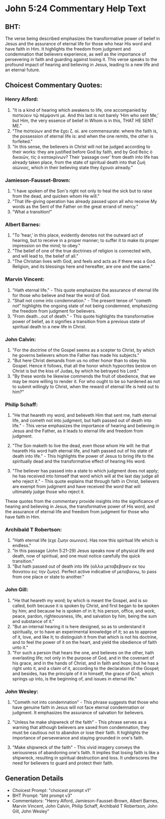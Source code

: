 # John 5:24 Commentary Help Text

## BHT:
The verse being described emphasizes the transformative power of belief in Jesus and the assurance of eternal life for those who hear His word and have faith in Him. It highlights the freedom from judgment and condemnation that believers experience, as well as the importance of persevering in faith and guarding against losing it. This verse speaks to the profound impact of hearing and believing in Jesus, leading to a new life and an eternal future.

## Choicest Commentary Quotes:
### Henry Alford:
1. "It is a kind of hearing which awakens to life, one accompanied by πιστεύειν τῷ πέμψαντί με. And this last is not barely ‘Him who sent Me,’ but Him, the very essence of belief in Whom is in this, THAT HE SENT ME."
2. "The πιστεύων and the ἔχει ζ. αἰ. are commensurate: where the faith is, the possession of eternal life is: and when the one remits, the other is forfeited."
3. "In this sense, the believers in Christ will not be judged according to their works: they are justified before God by faith, and by God θεὸς ὁ δικαιῶν, τίς ὁ κατακρίνων? Their ‘passage over’ from death into life has already taken place, from the state of spiritual death into that ζωὴ αἰώνιος, which in their believing state they ἔχουσι already."

### Jamieson-Fausset-Brown:
1. "I have spoken of the Son's right not only to heal the sick but to raise from the dead, and quicken whom He will." 
2. "That life-giving operation has already passed upon all who receive My words as the Sent of the Father on the great errand of mercy." 
3. "What a transition!"

### Albert Barnes:
1. "To 'hear,' in this place, evidently denotes not the outward act of hearing, but to receive in a proper manner; to suffer it to make its proper impression on the mind; to obey."
2. "The belief of one of the true doctrines of religion is connected with, and will lead to, the belief of all."
3. "The Christian lives with God, and feels and acts as if there was a God. Religion, and its blessings here and hereafter, are one and the same."

### Marvin Vincent:
1. "Hath eternal life." - This quote emphasizes the assurance of eternal life for those who believe and hear the word of God.
2. "Shall not come into condemnation." - The present tense of "cometh not" highlights the ongoing state of not being condemned, emphasizing the freedom from judgment for believers.
3. "From death...out of death." - This quote highlights the transformative power of belief, as it signifies a transition from a previous state of spiritual death to a new life in Christ.

### John Calvin:
1. "For the doctrine of the Gospel seems as a scepter to Christ, by which he governs believers whom the Father has made his subjects."
2. "But here Christ demands from us no other honor than to obey his Gospel. Hence it follows, that all the honor which hypocrites bestow on Christ is but the kiss of Judas, by which he betrayed his Lord."
3. "By these words he likewise commends the fruit of obedience, that we may be more willing to render it. For who ought to be so hardened as not to submit willingly to Christ, when the reward of eternal life is held out to him?"

### Philip Schaff:
1. "He that heareth my word, and believeth Him that sent me, hath eternal life, and cometh not into judgment, but hath passed out of death into life." - This verse emphasizes the importance of hearing and believing in Jesus and the Father, as it leads to eternal life and freedom from judgment.

2. "The Son maketh to live the dead, even those whom He will: he that heareth His word hath eternal life, and hath passed out of his state of death into life." - This highlights the power of Jesus to bring life to the spiritually dead and the transformative effect of hearing His word.

3. "The believer has passed into a state to which judgment does not apply; he has received into himself that word which will at the last day judge all who reject it." - This quote explains that through faith in Christ, believers are exempt from judgment and have received the word that will ultimately judge those who reject it.

These quotes from the commentary provide insights into the significance of hearing and believing in Jesus, the transformative power of His word, and the assurance of eternal life and freedom from judgment for those who have faith in Him.

### Archibald T Robertson:
1. "Hath eternal life (εχε ζωην αιωνιον). Has now this spiritual life which is endless."
2. "In this passage (John 5:21-29) Jesus speaks now of physical life and death, now of spiritual, and one must notice carefully the quick transition."
3. "But hath passed out of death into life (αλλα μεταβεβηκεν εκ του θανατου εις την ζωην). Perfect active indicative of μεταβαινω, to pass from one place or state to another."

### John Gill:
1. "He that heareth my word; by which is meant the Gospel, and is so called, both because it is spoken by Christ, and first began to be spoken by him; and because he is spoken of in it; his person, office, and work, peace, pardon, righteousness, life, and salvation by him, being the sum and substance of it."
2. "But an internal hearing it is here designed, so as to understand it spiritually, or to have an experimental knowledge of it; so as to approve of it, love, and like it; to distinguish it from that which is not his doctrine, and to feel the power of it on the heart, and yield the obedience of faith unto it."
3. "For such a person that hears the one, and believes on the other, hath everlasting life; not only in the purpose of God, and in the covenant of his grace, and in the hands of Christ, and in faith and hope; but he has a right unto it, and a claim of it, according to the declaration of the Gospel; and besides, has the principle of it in himself, the grace of God, which springs up into, is the beginning of, and issues in eternal life."

### John Wesley:
1. "Cometh not into condemnation" - This phrase suggests that those who have genuine faith in Jesus will not face eternal condemnation or judgment. It emphasizes the assurance of salvation for believers.

2. "Unless he make shipwreck of the faith" - This phrase serves as a warning that although believers are saved from condemnation, they must be cautious not to abandon or lose their faith. It highlights the importance of perseverance and staying grounded in one's faith.

3. "Make shipwreck of the faith" - This vivid imagery conveys the seriousness of abandoning one's faith. It implies that losing faith is like a shipwreck, resulting in spiritual destruction and loss. It underscores the need for believers to guard and protect their faith.


## Generation Details
- Choicest Prompt: "choicest prompt v1"
- BHT Prompt: "bht prompt v3"
- Commentators: "Henry Alford, Jamieson-Fausset-Brown, Albert Barnes, Marvin Vincent, John Calvin, Philip Schaff, Archibald T Robertson, John Gill, John Wesley"

